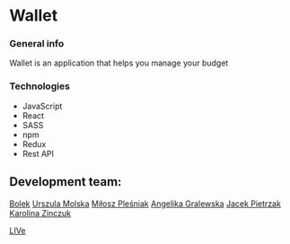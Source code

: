 # Wallet

### General info

<p>Wallet is an application that helps you manage your budget</p>

### Technologies

<ul>
<li>JavaScript</li>
<li>React</li>
<li>SASS</li>
<li>npm</li>
<li>Redux</li>
<li>Rest API</li>
</ul>

## Development team:

[Bolek](https://github.com/BoloMasta)
[Urszula Molska](https://github.com/Urszula-Molska)
[Miłosz Pleśniak](https://github.com/MiloszPlesniak)
[Angelika Gralewska](https://github.com/AngelikaGralewska)
[Jacek Pietrzak](https://github.com/jacekpietrzak)
[Karolina Zinczuk](https://github.com/KarolinaZinczuk)

[LIVe](https://miloszplesniak.github.io/Wallet/)
